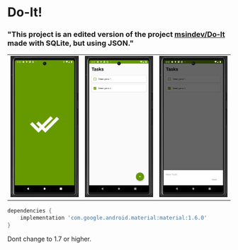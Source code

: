 # Do-It!

### "This project is an edited version of the project [msindev/Do-It](https://github.com/msindev/Do-It) made with SQLite, but using JSON."


<table>
<tbody>
  <tr>
    <td><img src="images/Splash.png"> </td>
    <td><img src="images/main.png"></td>
    <td><img src="images/AddNewTask.png"> </td>
  </tr>
</tbody>
</table>

```groovy
dependencies {
    implementation 'com.google.android.material:material:1.6.0'
}
```

Dont change to 1.7 or higher.